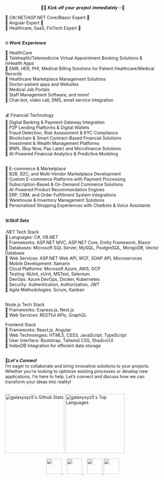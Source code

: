 <!--
**galaxy51959/galaxy51959** is a ✨ _special_ ✨ repository because its `README.md` (this file) appears on your GitHub profile.

Here are some ideas to get you started:

- 🔭 I’m currently working on ...
- 🌱 I’m currently learning ...
- 👯 I’m looking to collaborate on ...
- 🤔 I’m looking for help with ...
- 💬 Ask me about ...
- 📫 How to reach me: ...
- 😄 Pronouns: ...
- ⚡ Fun fact: ...
-->
<p align="center">
  🚀💦 𝑲𝒊𝒄𝒌 𝒐𝒇𝒇 𝒚𝒐𝒖𝒓 𝒑𝒓𝒐𝒋𝒆𝒄𝒕 𝒊𝒎𝒎𝒆𝒅𝒊𝒂𝒕𝒆𝒍𝒚 💦🚀
</p>

<p>
  🌟 C#/.NET/ASP.NET Core/Blazor Expert 🌟 <br />
  🌟 Angular Expert 🌟 <br />
  🌟 Healthcare, SaaS, FinTech Expert 🌟 <br />
  
  <br />
  
  🌐 𝑾𝒐𝒓𝒌 𝑬𝒙𝒑𝒆𝒓𝒊𝒆𝒏𝒄𝒆 <br />
  
  🏥 HealthCare <br />
  💨 Telehealth/Telemedicine Virtual Appointment Booking Solutions & mHealth Apps <br />
  💨 EMR, HER, PHI, Medical Billing Solutions for Patient Healthcare/Medical Records <br />
  💨 Healthcare Marketplace Management Solutions <br />
  💨 Doctor-patient apps and Websites <br />
  💨 Medical Job Portals <br />
  💨 Staff Management Software, and more! <br />
  💨 Chat-bot, video call, SMS, email service integration <br /> <br />
  
  💰 Financial Technology <br />
  💨 Digital Banking & Payment Gateway Integration <br />
  💨 P2P Lending Platforms & Digital Wallets <br />
  💨 Fraud Detection, Risk Assessment & KYC Compliance <br />
  💨 Blockchain & Smart Contract-Based Financial Solutions <br />
  💨 Investment & Wealth Management Platforms <br />
  💨 BNPL (Buy Now, Pay Later) and Microfinance Solutions <br />
  💨 AI-Powered Financial Analytics & Predictive Modeling <br /> <br />
  
  🛒 E-commerce & Marketplace <br />
  💨 B2B, B2C, and Multi-Vendor Marketplace Development <br />
  💨 Custom E-commerce Platforms with Payment Processing <br />
  💨 Subscription-Based & On-Demand Commerce Solutions <br />
  💨 AI-Powered Product Recommendation Engines <br />
  💨 ERP, CRM, and Order Fulfillment System Integrations <br />
  💨 Warehouse & Inventory Management Solutions <br />
  💨 Personalized Shopping Experiences with Chatbots & Voice Assistants <br /> <br />
  
  🛠𝑺𝒌𝒊𝒍𝒍 𝑺𝒆𝒕𝒔 <br />
  
  .NET Tech Stack <br />
  💨 Languages: C#, VB.NET <br />
  💨 Frameworks: ASP.NET MVC, ASP.NET Core, Entity Framework, Blazor <br />
  💨 Databases: Microsoft SQL Server, MySQL, PostgreSQL, MongoDB, Vector Database <br />
  💨 Web Services: ASP.NET Web API, WCF, SOAP API, Microservices <br />
  💨 Mobile Development: Xamarin <br />
  💨 Cloud Platforms: Microsoft Azure, AWS, GCP <br />
  💨 Testing: NUnit, xUnit, MSTest, Selenium <br />
  💨 DevOps: Azure DevOps, Docker, Kubernetes <br />
  💨 Security: Authentication, Authorization, JWT <br />
  💨 Agile Methodologies: Scrum, Kanban <br /> <br />
  
  Node.js Tech Stack <br />
  💨 Frameworks: Express.js, Nest.js <br />
  💨 Web Services: RESTful APIs, GraphQL <br />
  
  Frontend Stack <br />
  💨 Frameworks: React.js, Angular <br />
  💨 Web Technologies: HTML5, CSS3, JavaScript, TypeScript <br />
  💨 User Interface: Bootstrap, Tailwind CSS, Shadcn/UI <br />
  💨 IndexDB Integration for efficient data storage <br /> <br />
  
  💬𝑳𝒆𝒕'𝒔 𝑪𝒐𝒏𝒏𝒆𝒄𝒕 <br />
  I’m eager to collaborate and bring innovative solutions to your projects. Whether you’re looking to optimize existing processes or develop new applications, I’m here to help. Let’s connect and discuss how we can transform your ideas into reality!
</p>

<br />
<a href="https://github.com/galaxyxyz5"><img alt="galaxyxyz5's Github Stats" src="https://github-readme-stats.vercel.app/api?username=galaxyxyz5&show_icons=true&theme=react&hide_border=true&bg_color=1F222E&title_color=F85D7F&icon_color=F8D866" height="192px"/></a>
<a href="https://github.com/galaxyxyz5"><img alt="galaxyxyz5's Top Languages" src="https://github-readme-stats.vercel.app/api/top-langs/?username=galaxyxyz5&langs_count=8&layout=compact&theme=react&hide_border=true&bg_color=1F222E&title_color=F85D7F&icon_color=F8D866" height="192px"/></a>
<br />

<p align="center">
  <a href="mailto:secretdragon51959@gmail.com" target="_blank">
    <img src="https://img.icons8.com/fluency/2x/gmail-new.png" width="50"/>
  </a>&nbsp;&nbsp;
  <a href="https://join.skype.com/invite/wzKYgJcvbUec" target="_blank">
    <img src="https://img.icons8.com/color/2x/skype.png" width="50"/>
  </a>&nbsp;&nbsp;
  <a href="https://teams.live.com/l/invite/FEAJlxRiGkym1pWgAE" target="_blank">
    <img src="https://img.icons8.com/color/2x/microsoft-teams.png" width="50"/>
  </a>
  <a href="https://t.me/quartzworld" target="_blank">
    <img src="https://img.icons8.com/color/2x/telegram-app.png" width="50"/>
  </a>
</p>
